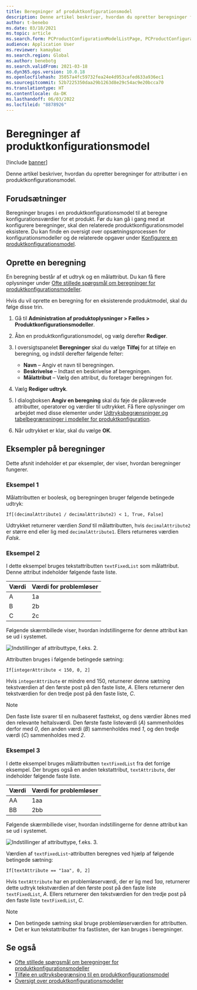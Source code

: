 ```yaml
---
title: Beregninger af produktkonfigurationsmodel
description: Denne artikel beskriver, hvordan du opretter beregninger for attributter i en produktkonfigurationsmodel
author: t-benebo
ms.date: 03/18/2021
ms.topic: article
ms.search.form: PCProductConfigurationModelListPage, PCProductConfigurationModelDetails
audience: Application User
ms.reviewer: kamaybac
ms.search.region: Global
ms.author: benebotg
ms.search.validFrom: 2021-03-18
ms.dyn365.ops.version: 10.0.18
ms.openlocfilehash: 35057a4fc59732fea24e4d953cafed633a936ec1
ms.sourcegitcommit: 52b7225350daa29b1263d8e29c54ac9e20bcca70
ms.translationtype: HT
ms.contentlocale: da-DK
ms.lasthandoff: 06/03/2022
ms.locfileid: "8878926"
---
```

# <a name="product-configuration-model-calculations"></a>Beregninger af produktkonfigurationsmodel

[!include [banner](../includes/banner.md)]

Denne artikel beskriver, hvordan du opretter beregninger for attributter i en produktkonfigurationsmodel.

## <a name="prerequisites"></a>Forudsætninger

Beregninger bruges i en produktkonfigurationsmodel til at beregne konfigurationsværdier for et produkt. Før du kan gå i gang med at konfigurere beregninger, skal den relaterede produktkonfigurationsmodel eksistere. Du kan finde en oversigt over opsætningsprocessen for konfigurationsmodeller og de relaterede opgaver under [Konfigurere en produktkonfigurationsmodel](set-up-maintain-product-configuration-model.md).

## <a name="create-a-calculation"></a>Oprette en beregning

En beregning består af et udtryk og en målattribut. Du kan få flere oplysninger under [Ofte stillede spørgsmål om beregninger for produktkonfigurationsmodeller](calculate-product-configuration-models.md).

Hvis du vil oprette en beregning for en eksisterende produktmodel, skal du følge disse trin.

1. Gå til **Administration af produktoplysninger \> Fælles \> Produktkonfigurationsmodeller**.
1. Åbn en produktkonfigurationsmodel, og vælg derefter **Rediger**.
1. I oversigtspanelet **Beregninger** skal du vælge **Tilføj** for at tilføje en beregning, og indstil derefter følgende felter:

    - **Navn** – Angiv et navn til beregningen.
    - **Beskrivelse** – Indtast en beskrivelse af beregningen.
    - **Målattribut** – Vælg den attribut, du foretager beregningen for.

1. Vælg **Rediger udtryk**.
1. I dialogboksen **Angiv en beregning** skal du føje de påkrævede attributter, operatorer og værdier til udtrykket. Få flere oplysninger om arbejdet med disse elementer under [Udtryksbegrænsninger og tabelbegrænsninger i modeller for produktkonfiguration](expression-constraints-table-constraints-product-configuration-models.md).
1. Når udtrykket er klar, skal du vælge **OK**.

## <a name="calculation-examples"></a>Eksempler på beregninger

Dette afsnit indeholder et par eksempler, der viser, hvordan beregninger fungerer.

### <a name="example-1"></a>Eksempel 1

Målattributten er boolesk, og beregningen bruger følgende betingede udtryk:

`If[(decimalAttribute1 / decimalAttribute2) < 1, True, False]`

Udtrykket returnerer værdien *Sand* til målattributten, hvis `decimalAttribute2` er større end eller lig med `decimalAttribute1`. Ellers returneres værdien *Falsk*.

### <a name="example-2"></a>Eksempel 2

I dette eksempel bruges tekstattributten `textFixedList` som målattribut. Denne attribut indeholder følgende faste liste.

| Værdi | Værdi for problemløser |
|---|---|
| A | 1a |
| B | 2b |
| C | 2c |

Følgende skærmbillede viser, hvordan indstillingerne for denne attribut kan se ud i systemet.

![Indstillinger af attributtype, f.eks. 2.](media/model-calculations-example2.png "Indstillinger af attributtype, f.eks. 2")

Attributten bruges i følgende betingede sætning:

`If[integerAttribute < 150, 0, 2]`

Hvis `integerAttribute` er mindre end 150, returnerer denne sætning tekstværdien af den første post på den faste liste, *A*. Ellers returnerer den tekstværdien for den tredje post på den faste liste, *C*.

> [!NOTE]
> Den faste liste svarer til en nulbaseret fasttekst, og dens værdier åbnes med den relevante heltalsværdi. Den første faste listeværdi (*A*) sammenholdes derfor med *0*, den anden værdi (*B*) sammenholdes med *1*, og den tredje værdi (*C*) sammenholdes med *2*.

### <a name="example-3"></a>Eksempel 3

I dette eksempel bruges målattributten `textFixedList` fra det forrige eksempel. Der bruges også en anden tekstattribut, `textAttribute`, der indeholder følgende faste liste.

| Værdi | Værdi for problemløser |
|---|---|
| AA | 1aa |
| BB | 2bb |

Følgende skærmbillede viser, hvordan indstillingerne for denne attribut kan se ud i systemet.

![Indstillinger af attributtype, f.eks. 3.](media/model-calculations-example3.png "Indstillinger af attributtype, f.eks. 3")

Værdien af `textFixedList`-attributten beregnes ved hjælp af følgende betingede sætning:

`If[textAttribute == "1aa", 0, 2]`

Hvis `textAttribute` har en problemløserværdi, der er lig med *1aa*, returnerer dette udtryk tekstværdien af den første post på den faste liste `textFixedList`, *A*. Ellers returnerer den tekstværdien for den tredje post på den faste liste `textFixedList`, *C*.

> [!NOTE]
> - Den betingede sætning skal bruge problemløserværdien for attributten.
> - Det er kun tekstattributter fra fastlisten, der kan bruges i beregninger.

## <a name="see-also"></a>Se også

- [Ofte stillede spørgsmål om beregninger for produktkonfigurationsmodeller](calculate-product-configuration-models.md)
- [Tilføje en udtryksbegrænsing til en produktkonfigurationsmodel](tasks/add-expression-constraint-product-configuration-model.md)
- [Oversigt over produktkonfigurationsmodeller](product-configuration-models.md)
